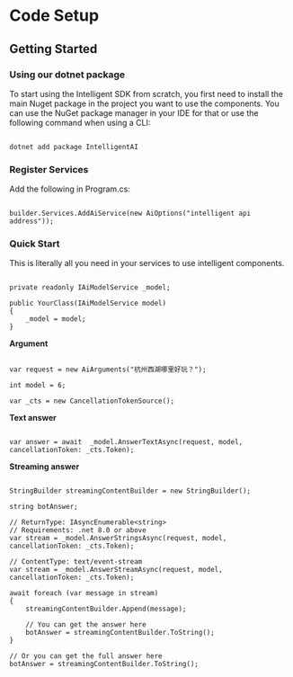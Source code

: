 # Code Setup

## Getting Started

### Using our dotnet package

To start using the Intelligent SDK from scratch,  you first need to install the main Nuget package in the project you want to use the components. You can use the NuGet package manager in your IDE for that or use the following command when using a CLI:

```CSharp

dotnet add package IntelligentAI

```

### Register Services

Add the following in Program.cs:

```CSharp 

builder.Services.AddAiService(new AiOptions("intelligent api address"));

```

### Quick Start

This is literally all you need in your services  to use intelligent components.

```CSharp 

private readonly IAiModelService _model;

public YourClass(IAiModelService model)
{
    _model = model;
}

```

**Argument**

```CSharp 

var request = new AiArguments("杭州西湖哪里好玩？");

int model = 6; 

var _cts = new CancellationTokenSource();

```

**Text answer**

```CSharp 

var answer = await  _model.AnswerTextAsync(request, model, cancellationToken: _cts.Token);

```

**Streaming answer**

```CSharp 

StringBuilder streamingContentBuilder = new StringBuilder();

string botAnswer;

// ReturnType: IAsyncEnumerable<string>
// Requirements: .net 8.0 or above
var stream = _model.AnswerStringsAsync(request, model, cancellationToken: _cts.Token);

// ContentType: text/event-stream
var stream = _model.AnswerStreamAsync(request, model, cancellationToken: _cts.Token);

await foreach (var message in stream)
{
    streamingContentBuilder.Append(message);

    // You can get the answer here
    botAnswer = streamingContentBuilder.ToString(); 
}

// Or you can get the full answer here
botAnswer = streamingContentBuilder.ToString(); 

```